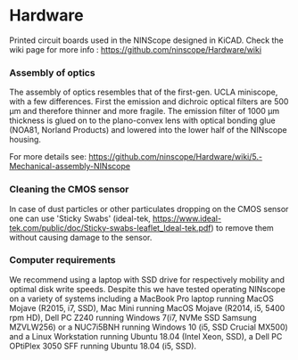 # Hardware
Printed circuit boards used in the NINScope designed in KiCAD.
Check the wiki page for more info : https://github.com/ninscope/Hardware/wiki

### Assembly of optics

The assembly of optics resembles that of the first-gen. UCLA miniscope, with a few differences. First the emission and dichroic optical filters are 500 µm and therefore thinner and more fragile. The emission filter of 1000 µm thickness is glued on to the plano-convex lens with optical bonding glue (NOA81, Norland Products) and lowered into the lower half of the NINscope housing. 

For more details see: https://github.com/ninscope/Hardware/wiki/5.-Mechanical-assembly-NINscope

### Cleaning the CMOS sensor

In case of dust particles or other particulates dropping on the CMOS sensor one can use 'Sticky Swabs' (ideal-tek, https://www.ideal-tek.com/public/doc/Sticky-swabs-leaflet_Ideal-tek.pdf) to remove them without causing damage to the sensor.

### Computer requirements

We recommend using a laptop with SSD drive for respectively mobility and optimal disk write speeds. Despite this we have tested operating NINscope on a variety of systems including a MacBook Pro laptop running MacOS Mojave (R2015, i7, SSD), Mac Mini running MacOS Mojave (R2014, i5, 5400 rpm HD), Dell PC Z240 running Windows 7(i7, NVMe SSD Samsung MZVLW256) or a NUC7i5BNH running Windows 10 (i5, SSD Crucial MX500) and a Linux Workstation running Ubuntu 18.04 (Intel Xeon, SSD), a Dell PC OPtiPlex 3050 SFF running Ubuntu 18.04 (i5, SSD).


